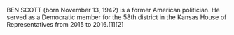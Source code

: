 BEN SCOTT (born November 13, 1942) is a former American politician. He served as a Democratic member for the 58th district in the Kansas House of Representatives from 2015 to 2016.[1][2]
